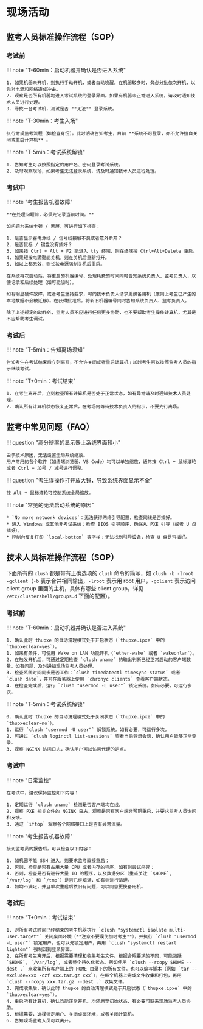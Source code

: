 # 现场活动

## 监考人员标准操作流程（SOP）

### 考试前

!!! note "T-60min：启动机器并确认是否进入系统"

    1. 如果机器未开机，则执行手动开机，或者自动唤醒。在机器较多时，务必分批依次开机，以免对电源和网络造成冲击。
    2. 观察是否所有机器均进入考试系统的登录界面。如果有机器未正常进入系统，请及时通知技术人员进行处理。
    3. 寻找一台考试机，测试是否 **无法** 登录系统。

!!! note "T-30min：考生入场"

    执行常规监考流程（如检查身份）。此时明确告知考生，目前 **系统不可登录，亦不允许擅自关闭或重启计算机** 。

!!! note "T-5min：考试系统解锁"

    1. 告知考生可以按照指定的用户名、密码登录考试系统。
    2. 及时观察现场，如果考生无法登录系统，请及时通知技术人员进行处理。

### 考试中

!!! note "考生报告机器故障"

    **在处理问题前，必须先记录当前时间。**

    如问题为系统卡顿 / 黑屏，可进行如下排查：

    1. 是否显示器电源线 / 信号线接触不良或者意外断开？
    2. 是否鼠标 / 键盘没有插好？
    3. 如果按 Ctrl + Alt + F2 能进入 tty 终端，则在终端按 Ctrl+Alt+Delete 重启。
    4. 如果短按电源键能关机，则在关机后重新打开。
    5. 如以上都无效，则长按电源强制关机后重启。

    在系统再次启动后，将重启的机器编号、处理耗费的时间同时告知系统负责人、监考负责人，以便记录和后续处理（如可能加时）。  

    如有明显硬件故障，或者考生坚持要求，可向技术负责人请求更换备用机（原则上考生已产生的本地数据不会被迁移）。在获得批准后，将新旧机器编号同时告知系统负责人、监考负责人。

    除了上述规定的动作外，监考人员不应进行任何更多协助，也不要帮助考生操作计算机，尤其是不应帮助考生调试。  

### 考试后

!!! note "T-5min：告知离场须知"

    告知考生在考试结束后立刻离开，不允许关闭或者重启计算机；加时考生可以按照监考人员的指示继续考试。

!!! note "T+0min：考试结束"

    1. 在考生离开后，立刻检查所有计算机是否处于正常状态，如有异常请及时通知技术人员处理。
    2. 确认所有计算机状态恢复正常后，在考场内等待技术负责人的指示，不要先行离场。

## 监考中常见问题（FAQ）

!!! question "高分辨率的显示器上系统界面较小"

    由于技术原因，无法设置全局系统缩放。  
    用户常用的各个软件（如终端浏览器、VS Code）均可以单独缩放，通常按 Ctrl + 鼠标滚轮或者 Ctrl + 加号 / 减号进行调整。

!!! question "考生误操作打开放大镜，导致系统界面显示不全"

    按 Alt + 鼠标滚轮可控制系统全局缩放。

!!! note "常见的无法启动系统的原因"

    * `No more network devices`：无法获得网络引导配置，检查网线是否插好。
    * 进入 Windows 或其他非考试系统：检查 BIOS 引导顺序，确保从 PXE 引导（或者 U 盘插好）。
    * 控制台反复打印 `local-bottom` 等字样：无法找到引导设备，检查 U 盘是否插好。

## 技术人员标准操作流程（SOP）

下面所有的 `clush` 都是带有正确选项的 `clush` 命令的简写，如 `clush -b -lroot -gclient`（`-b` 表示合并相同输出，`-lroot` 表示用 root 用户，`-gclient` 表示访问 client group 里面的主机，具体有哪些 client group，详见 `/etc/clustershell/groups.d` 下面的配置）。

### 考试前

!!! note "T-60min：启动机器并确认是否进入系统"

    1. 确认此时 thupxe 的自动清理模式处于开启状态（`thupxe.ipxe` 中的 `thupxeclear=yes`）。
    1. 如果有条件，可使用 Wake on LAN 功能开机（`ether-wake` 或者 `wakeonlan`）。
    2. 在触发开机后，可通过定期检查 `clush uname` 的输出判断已经正常启动的客户端数量。如有问题，及时通知现场监考人员处理。
    3. 检查系统时间同步是否工作：`clush timedatectl timesync-status` 或者 `clush date`，并可在服务器上使用 `chronyc clients` 查看客户端状态。
    4. 在检查完成后，运行 `clush "usermod -L user"` 锁定系统。如有必要，可运行多次。

!!! note "T-5min：考试系统解锁"

    0. 确认此时 thupxe 的自动清理模式处于关闭状态（`thupxe.ipxe` 中的 `thupxeclear=no`）。
    1. 运行 `clush "usermod -U user"` 解锁系统。如有必要，可运行多次。
    2. 可通过 `clush loginctl list-sessions` 查看当前登录会话，确认用户能够正常登录。
    3. 观察 NGINX 访问日志，确认用户可以访问代理的站点。

### 考试中

!!! note "日常监控"

    在考试中，建议保持监控如下内容：

    1. 定期运行 `clush uname` 检测是否客户端均在线。
    2. 观察 PXE 相关文件的 NGINX 日志，观察是否有客户端非预期重启，并要求监考人员询问和反馈。
    3. 通过 `iftop` 观察各个网络接口上是否有异常流量。

!!! note "考生报告机器故障"

    接到监考员的报告后，可以检查以下内容：

    1. 如机器不能 SSH 进入，则要求监考直接重启；
    2. 否则，检查是否有占用大量 CPU 或者内存的程序，如有则尝试杀死；
    3. 否则，检查是否有进行大量 IO 的程序，以及数据分区（重点关注 `$HOME`, `/var/log` 和 `/tmp`）是否已经填满，如有则进行清理。
    4. 如均不满足，并且单次重启后依旧有问题，可以同意更换备用机。

### 考试后

!!! note "T+0min：考试结束"

    1. 对所有考试时间已经结束的考生机器执行 `clush "systemctl isolate multi-user.target"` 关闭桌面环境（**注意不要误伤加时考生**），并执行 `clush "usermod -L user"` 锁定用户。也可以先锁定用户，再用 `clush "systemctl restart lightdm"` 强制回到登录界面。
    2. 在所有考生离开后，根据需要清理和收集考生文件。根据合规要求的不同，可能包括 `$HOME`, `/var/log`, 或者整个持久化状态。例如使用 `clush --rcopy $HOME --dest .` 来收集所有客户端上的 HOME 目录下的所有文件。也可以编写脚本（例如 `tar --exclude=xxx -czf xxx.tar.gz xxx`），在每个机器上完成文件收集和打包，再用 `clush --rcopy xxx.tar.gz --dest .` 收集文件。
    3. 完成收集后，确认此时 thupxe 的自动清理模式处于开启状态（`thupxe.ipxe` 中的 `thupxeclear=yes`）。
    4. 重启所有计算机，确认均能正常开机、均还原至初始状态，有必要可联系现场监考人员协助。
    5. 根据需要，选择锁定用户、关闭桌面环境，或者关闭计算机。
    6. 告知现场监考人员可以离开。
